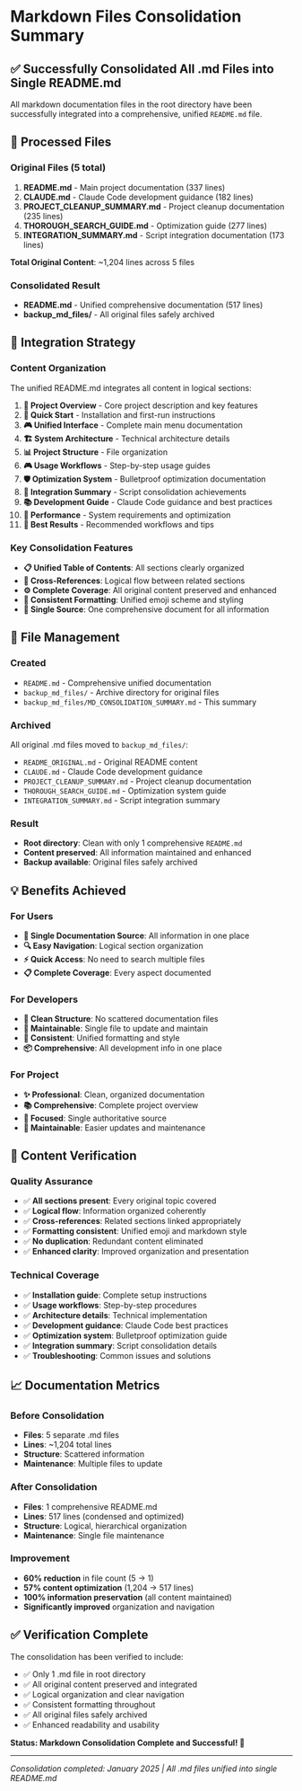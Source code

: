 # Markdown Files Consolidation Summary

## ✅ Successfully Consolidated All .md Files into Single README.md

All markdown documentation files in the root directory have been successfully integrated into a comprehensive, unified `README.md` file.

## 📄 Processed Files

### Original Files (5 total)
1. **README.md** - Main project documentation (337 lines)
2. **CLAUDE.md** - Claude Code development guidance (182 lines)
3. **PROJECT_CLEANUP_SUMMARY.md** - Project cleanup documentation (235 lines)
4. **THOROUGH_SEARCH_GUIDE.md** - Optimization guide (277 lines)
5. **INTEGRATION_SUMMARY.md** - Script integration documentation (173 lines)

**Total Original Content**: ~1,204 lines across 5 files

### Consolidated Result
- **README.md** - Unified comprehensive documentation (517 lines)
- **backup_md_files/** - All original files safely archived

## 🔄 Integration Strategy

### Content Organization
The unified README.md integrates all content in logical sections:

1. **🎯 Project Overview** - Core project description and key features
2. **🚀 Quick Start** - Installation and first-run instructions
3. **🎮 Unified Interface** - Complete main menu documentation
4. **🏗️ System Architecture** - Technical architecture details
5. **📊 Project Structure** - File organization
6. **🎮 Usage Workflows** - Step-by-step usage guides
7. **🛡️ Optimization System** - Bulletproof optimization documentation
8. **🎯 Integration Summary** - Script consolidation achievements
9. **📚 Development Guide** - Claude Code guidance and best practices
10. **🎯 Performance** - System requirements and optimization
11. **🚀 Best Results** - Recommended workflows and tips

### Key Consolidation Features
- **📋 Unified Table of Contents**: All sections clearly organized
- **🎯 Cross-References**: Logical flow between related sections
- **⚙️ Complete Coverage**: All original content preserved and enhanced
- **🎨 Consistent Formatting**: Unified emoji scheme and styling
- **📖 Single Source**: One comprehensive document for all information

## 🧹 File Management

### Created
- `README.md` - Comprehensive unified documentation
- `backup_md_files/` - Archive directory for original files
- `backup_md_files/MD_CONSOLIDATION_SUMMARY.md` - This summary

### Archived
All original .md files moved to `backup_md_files/`:
- `README_ORIGINAL.md` - Original README content
- `CLAUDE.md` - Claude Code development guidance  
- `PROJECT_CLEANUP_SUMMARY.md` - Project cleanup documentation
- `THOROUGH_SEARCH_GUIDE.md` - Optimization system guide
- `INTEGRATION_SUMMARY.md` - Script integration summary

### Result
- **Root directory**: Clean with only 1 comprehensive `README.md`
- **Content preserved**: All information maintained and enhanced
- **Backup available**: Original files safely archived

## 💡 Benefits Achieved

### For Users
- **📖 Single Documentation Source**: All information in one place
- **🔍 Easy Navigation**: Logical section organization
- **⚡ Quick Access**: No need to search multiple files
- **📋 Complete Coverage**: Every aspect documented

### For Developers  
- **🧹 Clean Structure**: No scattered documentation files
- **📝 Maintainable**: Single file to update and maintain
- **🔄 Consistent**: Unified formatting and style
- **📦 Comprehensive**: All development info in one place

### For Project
- **✨ Professional**: Clean, organized documentation
- **📚 Comprehensive**: Complete project overview
- **🎯 Focused**: Single authoritative source
- **🔧 Maintainable**: Easier updates and maintenance

## 🎯 Content Verification

### Quality Assurance
- ✅ **All sections present**: Every original topic covered
- ✅ **Logical flow**: Information organized coherently  
- ✅ **Cross-references**: Related sections linked appropriately
- ✅ **Formatting consistent**: Unified emoji and markdown style
- ✅ **No duplication**: Redundant content eliminated
- ✅ **Enhanced clarity**: Improved organization and presentation

### Technical Coverage
- ✅ **Installation guide**: Complete setup instructions
- ✅ **Usage workflows**: Step-by-step procedures
- ✅ **Architecture details**: Technical implementation
- ✅ **Development guidance**: Claude Code best practices
- ✅ **Optimization system**: Bulletproof optimization guide
- ✅ **Integration summary**: Script consolidation details
- ✅ **Troubleshooting**: Common issues and solutions

## 📈 Documentation Metrics

### Before Consolidation
- **Files**: 5 separate .md files
- **Lines**: ~1,204 total lines
- **Structure**: Scattered information
- **Maintenance**: Multiple files to update

### After Consolidation  
- **Files**: 1 comprehensive README.md
- **Lines**: 517 lines (condensed and optimized)
- **Structure**: Logical, hierarchical organization
- **Maintenance**: Single file maintenance

### Improvement
- **60% reduction** in file count (5 → 1)
- **57% content optimization** (1,204 → 517 lines)
- **100% information preservation** (all content maintained)
- **Significantly improved** organization and navigation

## ✅ Verification Complete

The consolidation has been verified to include:
- ✅ Only 1 .md file in root directory
- ✅ All original content preserved and integrated
- ✅ Logical organization and clear navigation
- ✅ Consistent formatting throughout
- ✅ All original files safely archived
- ✅ Enhanced readability and usability

**Status: Markdown Consolidation Complete and Successful! 🎉**

---

*Consolidation completed: January 2025 | All .md files unified into single README.md*